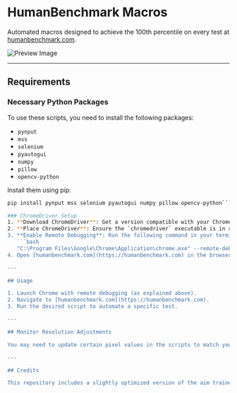 # HumanBenchmark Macros

Automated macros designed to achieve the 100th percentile on every test at [humanbenchmark.com](https://humanbenchmark.com).

![Preview Image](https://github.com/user-attachments/assets/adf4eec9-f955-4cff-b8a5-84ca0203d866)

---

## Requirements

### Necessary Python Packages
To use these scripts, you need to install the following packages:
- `pynput`
- `mss`
- `selenium`
- `pyautogui`
- `numpy`
- `pillow`
- `opencv-python`

Install them using pip:

```bash
pip install pynput mss selenium pyautogui numpy pillow opencv-python```

### ChromeDriver Setup
1. **Download ChromeDriver**: Get a version compatible with your Chrome browser from [ChromeDriver Downloads](https://developer.chrome.com/docs/chromedriver/downloads).
2. **Place ChromeDriver**: Ensure the `chromedriver` executable is in a directory included in your system's PATH or in the same folder as your scripts.
3. **Enable Remote Debugging**: Run the following command in your terminal (close all open Chrome instances first):
   ```bash
   "C:\Program Files\Google\Chrome\Application\chrome.exe" --remote-debugging-port=9222
4. Open [humanbenchmark.com](https://humanbenchmark.com) in the browser launched with remote debugging enabled.

---

## Usage

1. Launch Chrome with remote debugging (as explained above).
2. Navigate to [humanbenchmark.com](https://humanbenchmark.com).
3. Run the desired script to automate a specific test.

---

## Monitor Resolution Adjustments

You may need to update certain pixel values in the scripts to match your monitor resolution. These values are used to accurately locate and interact with on-screen elements.

---

## Credits

This repository includes a slightly optimized version of the aim trainer script by [bahadiraraz](https://github.com/bahadiraraz/humanbenchmark).
